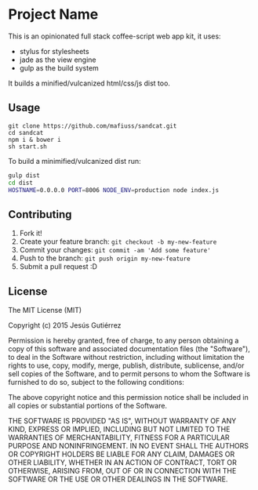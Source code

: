 # Project Name

This is an opinionated full stack coffee-script web app kit, it uses:
- stylus for stylesheets
- jade as the view engine
- gulp as the build system

It builds a minified/vulcanized html/css/js dist too.

## Usage
```
git clone https://github.com/mafiuss/sandcat.git
cd sandcat
npm i & bower i
sh start.sh
```
To build a minimified/vulcanized dist run:
```bash
gulp dist
cd dist
HOSTNAME=0.0.0.0 PORT=8006 NODE_ENV=production node index.js
```
## Contributing

1. Fork it!
2. Create your feature branch: `git checkout -b my-new-feature`
3. Commit your changes: `git commit -am 'Add some feature'`
4. Push to the branch: `git push origin my-new-feature`
5. Submit a pull request :D

## License

The MIT License (MIT)

Copyright (c) 2015 Jesús Gutiérrez

Permission is hereby granted, free of charge, to any person obtaining a copy
of this software and associated documentation files (the "Software"), to deal
in the Software without restriction, including without limitation the rights
to use, copy, modify, merge, publish, distribute, sublicense, and/or sell
copies of the Software, and to permit persons to whom the Software is
furnished to do so, subject to the following conditions:

The above copyright notice and this permission notice shall be included in all
copies or substantial portions of the Software.

THE SOFTWARE IS PROVIDED "AS IS", WITHOUT WARRANTY OF ANY KIND, EXPRESS OR
IMPLIED, INCLUDING BUT NOT LIMITED TO THE WARRANTIES OF MERCHANTABILITY,
FITNESS FOR A PARTICULAR PURPOSE AND NONINFRINGEMENT. IN NO EVENT SHALL THE
AUTHORS OR COPYRIGHT HOLDERS BE LIABLE FOR ANY CLAIM, DAMAGES OR OTHER
LIABILITY, WHETHER IN AN ACTION OF CONTRACT, TORT OR OTHERWISE, ARISING FROM,
OUT OF OR IN CONNECTION WITH THE SOFTWARE OR THE USE OR OTHER DEALINGS IN THE
SOFTWARE.
